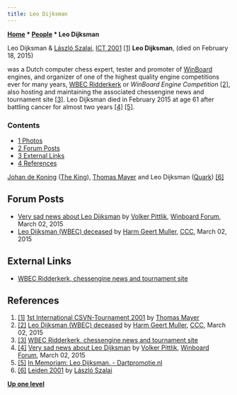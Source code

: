 ```yaml
---
title: Leo Dijksman
---
```

**[Home](Home "Home") \* [People](People "People") \* Leo Dijksman**



 [](http://www.quarkchess.de/csvn2001/body_index.html) Leo Dijksman & [László Szalai](L%C3%A1szl%C3%B3_Szalai "László Szalai"), [ICT 2001](ICT_2001 "ICT 2001") <a id="cite-note-1" href="#cite-ref-1">[1]</a> 
**Leo Dijksman**, (died on February 18, 2015)  

was a Dutch computer chess expert, tester and promoter of [WinBoard](WinBoard "WinBoard") engines, and organizer of one of the highest quality engine competitions ever for many years, [WBEC Ridderkerk](WBEC "WBEC") or *WinBoard Engine Competition* <a id="cite-note-2" href="#cite-ref-2">[2]</a>, also hosting and maintaining the associated chessengine news and tournament site <a id="cite-note-3" href="#cite-ref-3">[3]</a>. Leo Dijksman died in February 2015 at age 61 after battling cancer for almost two years <a id="cite-note-4" href="#cite-ref-4">[4]</a> <a id="cite-note-5" href="#cite-ref-5">[5]</a>. 



### Contents


* [1 Photos](#photos)
* [2 Forum Posts](#forum-posts)
* [3 External Links](#external-links)
* [4 References](#references)






 [](http://titanic.nyme.hu/%7Ewyx/csvn2001/) 
[Johan de Koning](Johan_de_Koning "Johan de Koning") ([The King](The_King "The King")), [Thomas Mayer](Thomas_Mayer "Thomas Mayer") and Leo Dijksman ([Quark](Quark "Quark")) <a id="cite-note-6" href="#cite-ref-6">[6]</a>



## Forum Posts


* [Very sad news about Leo Dijksman](http://www.open-aurec.com/wbforum/viewtopic.php?f=2&t=53371) by [Volker Pittlik](index.php?title=Volker_Pittlik&action=edit&redlink=1 "Volker Pittlik (page does not exist)"), [Winboard Forum](Computer_Chess_Forums "Computer Chess Forums"), March 02, 2015
* [Leo Dijksman (WBEC) deceased](http://www.talkchess.com/forum/viewtopic.php?t=55533) by [Harm Geert Muller](Harm_Geert_Muller "Harm Geert Muller"), [CCC](CCC "CCC"), March 02, 2015


## External Links


* [WBEC Ridderkerk, chessengine news and tournament site](http://wbec-ridderkerk.nl/)


## References


1. <a id="cite-ref-1" href="#cite-note-1">[1]</a> [1st International CSVN-Tournament 2001](http://www.quarkchess.de/csvn2001/body_index.html) by [Thomas Mayer](Thomas_Mayer "Thomas Mayer")
2. <a id="cite-ref-2" href="#cite-note-2">[2]</a> [Leo Dijksman (WBEC) deceased](http://www.talkchess.com/forum/viewtopic.php?t=55533) by [Harm Geert Muller](Harm_Geert_Muller "Harm Geert Muller"), [CCC](CCC "CCC"), March 02, 2015
3. <a id="cite-ref-3" href="#cite-note-3">[3]</a> [WBEC Ridderkerk, chessengine news and tournament site](http://wbec-ridderkerk.nl/)
4. <a id="cite-ref-4" href="#cite-note-4">[4]</a> [Very sad news about Leo Dijksman](http://www.open-aurec.com/wbforum/viewtopic.php?f=2&t=53371) by [Volker Pittlik](index.php?title=Volker_Pittlik&action=edit&redlink=1 "Volker Pittlik (page does not exist)"), [Winboard Forum](Computer_Chess_Forums "Computer Chess Forums"), March 02, 2015
5. <a id="cite-ref-5" href="#cite-note-5">[5]</a> [In Memoriam: Leo Dijksman. - Dartpromotie.nl](http://www.dartpromotie.nl/index.php/dartpromotie-nl-nieuws/algemeen-nieuws/4155-in-memoriam-leo-dijksman)
6. <a id="cite-ref-6" href="#cite-note-6">[6]</a> [Leiden 2001](http://titanic.nyme.hu/%7Ewyx/csvn2001/) by [László Szalai](L%C3%A1szl%C3%B3_Szalai "László Szalai")

**[Up one level](People "People")**







 
